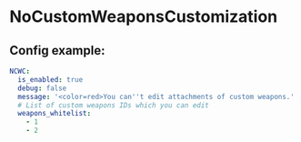 # NoCustomWeaponsCustomization
## Config example:
```yaml
NCWC:
  is_enabled: true
  debug: false
  message: '<color=red>You can''t edit attachments of custom weapons.'
  # List of custom weapons IDs which you can edit
  weapons_whitelist:
    - 1
    - 2
```

